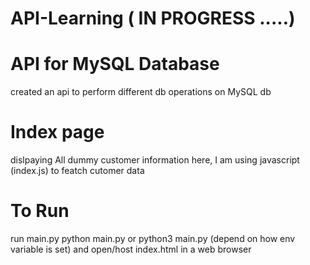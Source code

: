 # API-Learning  ( IN PROGRESS .....)

# API for MySQL Database
created an api to perform different db operations on MySQL db 

# Index page
dislpaying All dummy customer information
here, I am using javascript (index.js) to featch cutomer data

# To Run
run main.py 
python main.py or python3 main.py (depend on how env variable is set)
and 
open/host index.html in a web browser
